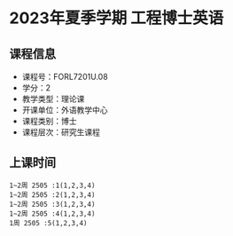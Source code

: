 # 2023年夏季学期 工程博士英语 






## 课程信息

- 课程号：FORL7201U.08
- 学分：2
- 教学类型：理论课
- 开课单位：外语教学中心
- 课程类别：博士
- 课程层次：研究生课程

## 上课时间

```
1~2周 2505 :1(1,2,3,4)
1~2周 2505 :2(1,2,3,4)
1~2周 2505 :3(1,2,3,4)
1~2周 2505 :4(1,2,3,4)
1周 2505 :5(1,2,3,4)
```

